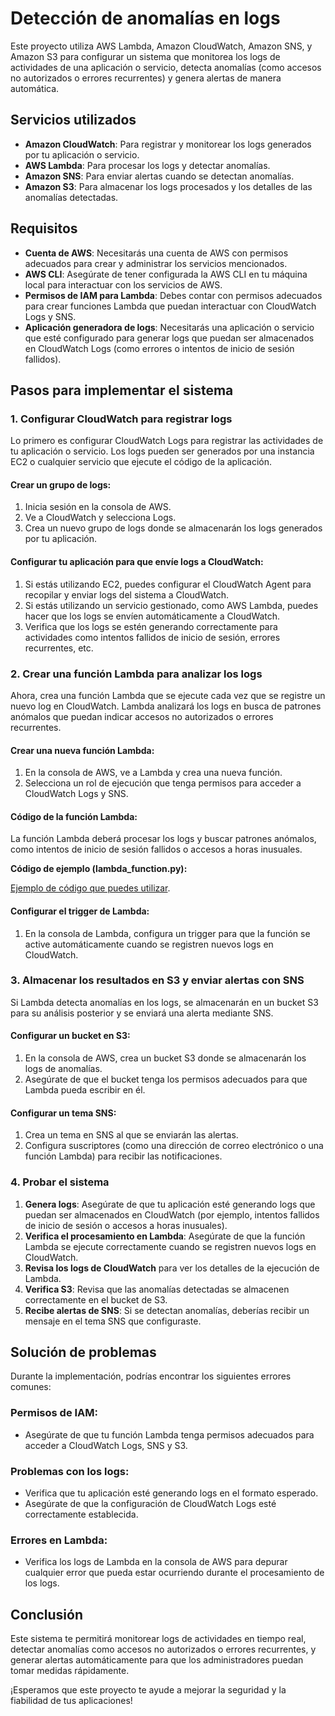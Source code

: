 # Detección de anomalías en logs

Este proyecto utiliza AWS Lambda, Amazon CloudWatch, Amazon SNS, y Amazon S3 para configurar un sistema que monitorea los logs de actividades de una aplicación o servicio, detecta anomalías (como accesos no autorizados o errores recurrentes) y genera alertas de manera automática.

## Servicios utilizados

- **Amazon CloudWatch**: Para registrar y monitorear los logs generados por tu aplicación o servicio.
- **AWS Lambda**: Para procesar los logs y detectar anomalías.
- **Amazon SNS**: Para enviar alertas cuando se detectan anomalías.
- **Amazon S3**: Para almacenar los logs procesados y los detalles de las anomalías detectadas.

## Requisitos

- **Cuenta de AWS**: Necesitarás una cuenta de AWS con permisos adecuados para crear y administrar los servicios mencionados.
- **AWS CLI**: Asegúrate de tener configurada la AWS CLI en tu máquina local para interactuar con los servicios de AWS.
- **Permisos de IAM para Lambda**: Debes contar con permisos adecuados para crear funciones Lambda que puedan interactuar con CloudWatch Logs y SNS.
- **Aplicación generadora de logs**: Necesitarás una aplicación o servicio que esté configurado para generar logs que puedan ser almacenados en CloudWatch Logs (como errores o intentos de inicio de sesión fallidos).

## Pasos para implementar el sistema

### 1. Configurar CloudWatch para registrar logs

Lo primero es configurar CloudWatch Logs para registrar las actividades de tu aplicación o servicio. Los logs pueden ser generados por una instancia EC2 o cualquier servicio que ejecute el código de la aplicación.

#### Crear un grupo de logs:
1. Inicia sesión en la consola de AWS.
2. Ve a CloudWatch y selecciona Logs.
3. Crea un nuevo grupo de logs donde se almacenarán los logs generados por tu aplicación.

#### Configurar tu aplicación para que envíe logs a CloudWatch:
1. Si estás utilizando EC2, puedes configurar el CloudWatch Agent para recopilar y enviar logs del sistema a CloudWatch.
2. Si estás utilizando un servicio gestionado, como AWS Lambda, puedes hacer que los logs se envíen automáticamente a CloudWatch.
3. Verifica que los logs se estén generando correctamente para actividades como intentos fallidos de inicio de sesión, errores recurrentes, etc.

### 2. Crear una función Lambda para analizar los logs

Ahora, crea una función Lambda que se ejecute cada vez que se registre un nuevo log en CloudWatch. Lambda analizará los logs en busca de patrones anómalos que puedan indicar accesos no autorizados o errores recurrentes.

#### Crear una nueva función Lambda:
1. En la consola de AWS, ve a Lambda y crea una nueva función.
2. Selecciona un rol de ejecución que tenga permisos para acceder a CloudWatch Logs y SNS.

#### Código de la función Lambda:
La función Lambda deberá procesar los logs y buscar patrones anómalos, como intentos de inicio de sesión fallidos o accesos a horas inusuales.

**Código de ejemplo (lambda_function.py):**

[Ejemplo de código que puedes utilizar](lambdas/logs).

#### Configurar el trigger de Lambda:
1. En la consola de Lambda, configura un trigger para que la función se active automáticamente cuando se registren nuevos logs en CloudWatch.

### 3. Almacenar los resultados en S3 y enviar alertas con SNS

Si Lambda detecta anomalías en los logs, se almacenarán en un bucket S3 para su análisis posterior y se enviará una alerta mediante SNS.

#### Configurar un bucket en S3:
1. En la consola de AWS, crea un bucket S3 donde se almacenarán los logs de anomalías.
2. Asegúrate de que el bucket tenga los permisos adecuados para que Lambda pueda escribir en él.

#### Configurar un tema SNS:
1. Crea un tema en SNS al que se enviarán las alertas.
2. Configura suscriptores (como una dirección de correo electrónico o una función Lambda) para recibir las notificaciones.

### 4. Probar el sistema

1. **Genera logs**: Asegúrate de que tu aplicación esté generando logs que puedan ser almacenados en CloudWatch (por ejemplo, intentos fallidos de inicio de sesión o accesos a horas inusuales).
2. **Verifica el procesamiento en Lambda**: Asegúrate de que la función Lambda se ejecute correctamente cuando se registren nuevos logs en CloudWatch.
3. **Revisa los logs de CloudWatch** para ver los detalles de la ejecución de Lambda.
4. **Verifica S3**: Revisa que las anomalías detectadas se almacenen correctamente en el bucket de S3.
5. **Recibe alertas de SNS**: Si se detectan anomalías, deberías recibir un mensaje en el tema SNS que configuraste.

## Solución de problemas

Durante la implementación, podrías encontrar los siguientes errores comunes:

### Permisos de IAM:
- Asegúrate de que tu función Lambda tenga permisos adecuados para acceder a CloudWatch Logs, SNS y S3.

### Problemas con los logs:
- Verifica que tu aplicación esté generando logs en el formato esperado.
- Asegúrate de que la configuración de CloudWatch Logs esté correctamente establecida.

### Errores en Lambda:
- Verifica los logs de Lambda en la consola de AWS para depurar cualquier error que pueda estar ocurriendo durante el procesamiento de los logs.

## Conclusión

Este sistema te permitirá monitorear logs de actividades en tiempo real, detectar anomalías como accesos no autorizados o errores recurrentes, y generar alertas automáticamente para que los administradores puedan tomar medidas rápidamente.

¡Esperamos que este proyecto te ayude a mejorar la seguridad y la fiabilidad de tus aplicaciones!


